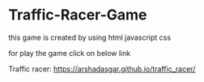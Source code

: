 # Traffic-Racer-Game

this game is created by using html javascript css

for play the game click on below link 

Traffic racer: https://arshadasgar.github.io/traffic_racer/
